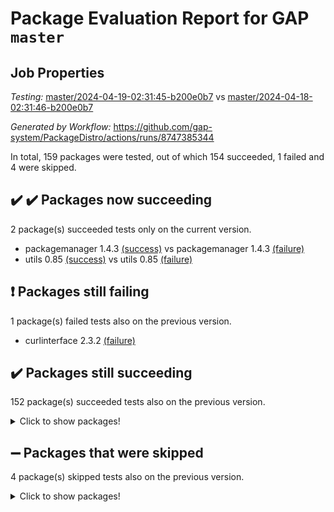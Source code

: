 # Package Evaluation Report for GAP `master`

## Job Properties

*Testing:* [master/2024-04-19-02:31:45-b200e0b7](https://github.com/gap-system/PackageDistro/blob/data/reports/master/2024-04-19-02:31:45-b200e0b7) vs [master/2024-04-18-02:31:46-b200e0b7](https://github.com/gap-system/PackageDistro/blob/data/reports/master/2024-04-18-02:31:46-b200e0b7)

*Generated by Workflow:* https://github.com/gap-system/PackageDistro/actions/runs/8747385344

In total, 159 packages were tested, out of which 154 succeeded, 1 failed and 4 were skipped.

## :heavy_check_mark: :heavy_check_mark: Packages now succeeding

2 package(s) succeeded tests only on the current version.
- packagemanager 1.4.3 [(success)](https://github.com/gap-system/PackageDistro/actions/runs/8747385344/job/24005963106) vs packagemanager 1.4.3 [(failure)](https://github.com/gap-system/PackageDistro/actions/runs/8731362082/job/23956839788)
- utils 0.85 [(success)](https://github.com/gap-system/PackageDistro/actions/runs/8747385344/job/24005969266) vs utils 0.85 [(failure)](https://github.com/gap-system/PackageDistro/actions/runs/8731362082/job/23956846846)

## :exclamation: Packages still failing

1 package(s) failed tests also on the previous version.
- curlinterface 2.3.2 [(failure)](https://github.com/gap-system/PackageDistro/actions/runs/8747385344/job/24005953325)

## :heavy_check_mark: Packages still succeeding

152 package(s) succeeded tests also on the previous version.
<details><summary>Click to show packages!</summary>

- 4ti2interface 2023.02-04 [(success)](https://github.com/gap-system/PackageDistro/actions/runs/8747385344/job/24005946227)
- ace 5.6.2 [(success)](https://github.com/gap-system/PackageDistro/actions/runs/8747385344/job/24005946335)
- aclib 1.3.2 [(success)](https://github.com/gap-system/PackageDistro/actions/runs/8747385344/job/24005946434)
- agt 0.3.1 [(success)](https://github.com/gap-system/PackageDistro/actions/runs/8747385344/job/24005946581)
- alnuth 3.2.1 [(success)](https://github.com/gap-system/PackageDistro/actions/runs/8747385344/job/24005946715)
- anupq 3.3.0 [(success)](https://github.com/gap-system/PackageDistro/actions/runs/8747385344/job/24005946844)
- atlasrep 2.1.8 [(success)](https://github.com/gap-system/PackageDistro/actions/runs/8747385344/job/24005946965)
- autodoc 2023.06.19 [(success)](https://github.com/gap-system/PackageDistro/actions/runs/8747385344/job/24005947079)
- automata 1.15 [(success)](https://github.com/gap-system/PackageDistro/actions/runs/8747385344/job/24005948867)
- automgrp 1.3.2 [(success)](https://github.com/gap-system/PackageDistro/actions/runs/8747385344/job/24005949186)
- autpgrp 1.11 [(success)](https://github.com/gap-system/PackageDistro/actions/runs/8747385344/job/24005949412)
- cap 2024.04-01 [(success)](https://github.com/gap-system/PackageDistro/actions/runs/8747385344/job/24005950678)
- caratinterface 2.3.6 [(success)](https://github.com/gap-system/PackageDistro/actions/runs/8747385344/job/24005951246)
- cddinterface 2022.11.01 [(success)](https://github.com/gap-system/PackageDistro/actions/runs/8747385344/job/24005951374)
- circle 1.6.6 [(success)](https://github.com/gap-system/PackageDistro/actions/runs/8747385344/job/24005951556)
- classicpres 1.22 [(success)](https://github.com/gap-system/PackageDistro/actions/runs/8747385344/job/24005951698)
- cohomolo 1.6.11 [(success)](https://github.com/gap-system/PackageDistro/actions/runs/8747385344/job/24005951839)
- congruence 1.2.6 [(success)](https://github.com/gap-system/PackageDistro/actions/runs/8747385344/job/24005952007)
- corelg 1.56 [(success)](https://github.com/gap-system/PackageDistro/actions/runs/8747385344/job/24005952163)
- crime 1.6 [(success)](https://github.com/gap-system/PackageDistro/actions/runs/8747385344/job/24005952299)
- crisp 1.4.6 [(success)](https://github.com/gap-system/PackageDistro/actions/runs/8747385344/job/24005952460)
- crypting 0.10.4 [(success)](https://github.com/gap-system/PackageDistro/actions/runs/8747385344/job/24005952622)
- cryst 4.1.27 [(success)](https://github.com/gap-system/PackageDistro/actions/runs/8747385344/job/24005952765)
- crystcat 1.1.10 [(success)](https://github.com/gap-system/PackageDistro/actions/runs/8747385344/job/24005952911)
- ctbllib 1.3.9 [(success)](https://github.com/gap-system/PackageDistro/actions/runs/8747385344/job/24005953046)
- cubefree 1.19 [(success)](https://github.com/gap-system/PackageDistro/actions/runs/8747385344/job/24005953172)
- cvec 2.8.1 [(success)](https://github.com/gap-system/PackageDistro/actions/runs/8747385344/job/24005953472)
- datastructures 0.3.0 [(success)](https://github.com/gap-system/PackageDistro/actions/runs/8747385344/job/24005953589)
- deepthought 1.0.6 [(success)](https://github.com/gap-system/PackageDistro/actions/runs/8747385344/job/24005953733)
- design 1.8 [(success)](https://github.com/gap-system/PackageDistro/actions/runs/8747385344/job/24005953874)
- difsets 2.3.1 [(success)](https://github.com/gap-system/PackageDistro/actions/runs/8747385344/job/24005954019)
- digraphs 1.7.1 [(success)](https://github.com/gap-system/PackageDistro/actions/runs/8747385344/job/24005954157)
- edim 1.3.8 [(success)](https://github.com/gap-system/PackageDistro/actions/runs/8747385344/job/24005954330)
- example 4.3.4 [(success)](https://github.com/gap-system/PackageDistro/actions/runs/8747385344/job/24005954463)
- examplesforhomalg 2023.10-01 [(success)](https://github.com/gap-system/PackageDistro/actions/runs/8747385344/job/24005954613)
- factint 1.6.3 [(success)](https://github.com/gap-system/PackageDistro/actions/runs/8747385344/job/24005954789)
- ferret 1.0.10 [(success)](https://github.com/gap-system/PackageDistro/actions/runs/8747385344/job/24005954933)
- fga 1.5.0 [(success)](https://github.com/gap-system/PackageDistro/actions/runs/8747385344/job/24005955064)
- fining 1.5.6 [(success)](https://github.com/gap-system/PackageDistro/actions/runs/8747385344/job/24005955222)
- float 1.0.4 [(success)](https://github.com/gap-system/PackageDistro/actions/runs/8747385344/job/24005955394)
- format 1.4.4 [(success)](https://github.com/gap-system/PackageDistro/actions/runs/8747385344/job/24005955544)
- forms 1.2.11 [(success)](https://github.com/gap-system/PackageDistro/actions/runs/8747385344/job/24005955703)
- fplsa 1.2.6 [(success)](https://github.com/gap-system/PackageDistro/actions/runs/8747385344/job/24005955824)
- fr 2.4.13 [(success)](https://github.com/gap-system/PackageDistro/actions/runs/8747385344/job/24005955964)
- francy 2.0.3 [(success)](https://github.com/gap-system/PackageDistro/actions/runs/8747385344/job/24005956108)
- fwtree 1.3 [(success)](https://github.com/gap-system/PackageDistro/actions/runs/8747385344/job/24005956250)
- gapdoc 1.6.7 [(success)](https://github.com/gap-system/PackageDistro/actions/runs/8747385344/job/24005956382)
- gauss 2023.02-04 [(success)](https://github.com/gap-system/PackageDistro/actions/runs/8747385344/job/24005956502)
- gaussforhomalg 2023.11-01 [(success)](https://github.com/gap-system/PackageDistro/actions/runs/8747385344/job/24005956613)
- gbnp 1.0.5 [(success)](https://github.com/gap-system/PackageDistro/actions/runs/8747385344/job/24005956735)
- generalizedmorphismsforcap 2024.04-01 [(success)](https://github.com/gap-system/PackageDistro/actions/runs/8747385344/job/24005956856)
- genss 1.6.8 [(success)](https://github.com/gap-system/PackageDistro/actions/runs/8747385344/job/24005956962)
- gradedmodules 2024.01-01 [(success)](https://github.com/gap-system/PackageDistro/actions/runs/8747385344/job/24005957092)
- gradedringforhomalg 2023.08-01 [(success)](https://github.com/gap-system/PackageDistro/actions/runs/8747385344/job/24005957213)
- grape 4.9.0 [(success)](https://github.com/gap-system/PackageDistro/actions/runs/8747385344/job/24005957342)
- groupoids 1.74 [(success)](https://github.com/gap-system/PackageDistro/actions/runs/8747385344/job/24005957463)
- grpconst 2.6.5 [(success)](https://github.com/gap-system/PackageDistro/actions/runs/8747385344/job/24005957578)
- guarana 0.96.3 [(success)](https://github.com/gap-system/PackageDistro/actions/runs/8747385344/job/24005957714)
- guava 3.19 [(success)](https://github.com/gap-system/PackageDistro/actions/runs/8747385344/job/24005957855)
- hap 1.62 [(success)](https://github.com/gap-system/PackageDistro/actions/runs/8747385344/job/24005957974)
- hapcryst 0.1.15 [(success)](https://github.com/gap-system/PackageDistro/actions/runs/8747385344/job/24005958089)
- hecke 1.5.3 [(success)](https://github.com/gap-system/PackageDistro/actions/runs/8747385344/job/24005958213)
- help 4.0 [(success)](https://github.com/gap-system/PackageDistro/actions/runs/8747385344/job/24005958335)
- homalg 2024.01-01 [(success)](https://github.com/gap-system/PackageDistro/actions/runs/8747385344/job/24005958452)
- homalgtocas 2023.11-01 [(success)](https://github.com/gap-system/PackageDistro/actions/runs/8747385344/job/24005958596)
- idrel 2.46 [(success)](https://github.com/gap-system/PackageDistro/actions/runs/8747385344/job/24005958740)
- images 1.3.2 [(success)](https://github.com/gap-system/PackageDistro/actions/runs/8747385344/job/24005958863)
- intpic 0.3.0 [(success)](https://github.com/gap-system/PackageDistro/actions/runs/8747385344/job/24005958992)
- io 4.8.2 [(success)](https://github.com/gap-system/PackageDistro/actions/runs/8747385344/job/24005959118)
- io_forhomalg 2023.02-04 [(success)](https://github.com/gap-system/PackageDistro/actions/runs/8747385344/job/24005959257)
- irredsol 1.4.4 [(success)](https://github.com/gap-system/PackageDistro/actions/runs/8747385344/job/24005959397)
- json 2.2.0 [(success)](https://github.com/gap-system/PackageDistro/actions/runs/8747385344/job/24005959533)
- jupyterkernel 1.5.0 [(success)](https://github.com/gap-system/PackageDistro/actions/runs/8747385344/job/24005959665)
- jupyterviz 1.5.6 [(success)](https://github.com/gap-system/PackageDistro/actions/runs/8747385344/job/24005959821)
- kan 1.37 [(success)](https://github.com/gap-system/PackageDistro/actions/runs/8747385344/job/24005959950)
- kbmag 1.5.11 [(success)](https://github.com/gap-system/PackageDistro/actions/runs/8747385344/job/24005960120)
- laguna 3.9.6 [(success)](https://github.com/gap-system/PackageDistro/actions/runs/8747385344/job/24005960264)
- liealgdb 2.2.1 [(success)](https://github.com/gap-system/PackageDistro/actions/runs/8747385344/job/24005960389)
- liepring 2.8 [(success)](https://github.com/gap-system/PackageDistro/actions/runs/8747385344/job/24005960539)
- liering 2.4.2 [(success)](https://github.com/gap-system/PackageDistro/actions/runs/8747385344/job/24005960678)
- linearalgebraforcap 2024.04-02 [(success)](https://github.com/gap-system/PackageDistro/actions/runs/8747385344/job/24005960793)
- lins 0.9 [(success)](https://github.com/gap-system/PackageDistro/actions/runs/8747385344/job/24005960907)
- localizeringforhomalg 2023.10-01 [(success)](https://github.com/gap-system/PackageDistro/actions/runs/8747385344/job/24005961009)
- loops 3.4.3 [(success)](https://github.com/gap-system/PackageDistro/actions/runs/8747385344/job/24005961112)
- lpres 1.0.3 [(success)](https://github.com/gap-system/PackageDistro/actions/runs/8747385344/job/24005961206)
- majoranaalgebras 1.5.1 [(success)](https://github.com/gap-system/PackageDistro/actions/runs/8747385344/job/24005961341)
- mapclass 1.4.6 [(success)](https://github.com/gap-system/PackageDistro/actions/runs/8747385344/job/24005961442)
- matgrp 0.70 [(success)](https://github.com/gap-system/PackageDistro/actions/runs/8747385344/job/24005961541)
- matricesforhomalg 2024.02-01 [(success)](https://github.com/gap-system/PackageDistro/actions/runs/8747385344/job/24005961649)
- modisom 2.5.4 [(success)](https://github.com/gap-system/PackageDistro/actions/runs/8747385344/job/24005961784)
- modulepresentationsforcap 2024.04-01 [(success)](https://github.com/gap-system/PackageDistro/actions/runs/8747385344/job/24005961876)
- modules 2024.01-01 [(success)](https://github.com/gap-system/PackageDistro/actions/runs/8747385344/job/24005961984)
- monoidalcategories 2024.04-01 [(success)](https://github.com/gap-system/PackageDistro/actions/runs/8747385344/job/24005962100)
- nconvex 2022.09-01 [(success)](https://github.com/gap-system/PackageDistro/actions/runs/8747385344/job/24005962186)
- nilmat 1.4.2 [(success)](https://github.com/gap-system/PackageDistro/actions/runs/8747385344/job/24005962295)
- nock 1.5 [(success)](https://github.com/gap-system/PackageDistro/actions/runs/8747385344/job/24005962401)
- normalizinterface 1.3.6 [(success)](https://github.com/gap-system/PackageDistro/actions/runs/8747385344/job/24005962507)
- nq 2.5.11 [(success)](https://github.com/gap-system/PackageDistro/actions/runs/8747385344/job/24005962622)
- numericalsgps 1.3.1 [(success)](https://github.com/gap-system/PackageDistro/actions/runs/8747385344/job/24005962748)
- openmath 11.5.3 [(success)](https://github.com/gap-system/PackageDistro/actions/runs/8747385344/job/24005962880)
- orb 4.9.0 [(success)](https://github.com/gap-system/PackageDistro/actions/runs/8747385344/job/24005962989)
- patternclass 2.4.3 [(success)](https://github.com/gap-system/PackageDistro/actions/runs/8747385344/job/24005963291)
- permut 2.0.5 [(success)](https://github.com/gap-system/PackageDistro/actions/runs/8747385344/job/24005963402)
- polenta 1.3.10 [(success)](https://github.com/gap-system/PackageDistro/actions/runs/8747385344/job/24005963514)
- polymaking 0.8.7 [(success)](https://github.com/gap-system/PackageDistro/actions/runs/8747385344/job/24005963627)
- primgrp 3.4.4 [(success)](https://github.com/gap-system/PackageDistro/actions/runs/8747385344/job/24005963743)
- profiling 2.5.4 [(success)](https://github.com/gap-system/PackageDistro/actions/runs/8747385344/job/24005963877)
- qdistrnd 0.9.4 [(success)](https://github.com/gap-system/PackageDistro/actions/runs/8747385344/job/24005964028)
- qpa 1.35 [(success)](https://github.com/gap-system/PackageDistro/actions/runs/8747385344/job/24005964129)
- quagroup 1.8.4 [(success)](https://github.com/gap-system/PackageDistro/actions/runs/8747385344/job/24005964271)
- radiroot 2.9 [(success)](https://github.com/gap-system/PackageDistro/actions/runs/8747385344/job/24005964405)
- rcwa 4.7.1 [(success)](https://github.com/gap-system/PackageDistro/actions/runs/8747385344/job/24005964530)
- rds 1.8 [(success)](https://github.com/gap-system/PackageDistro/actions/runs/8747385344/job/24005964672)
- recog 1.4.2 [(success)](https://github.com/gap-system/PackageDistro/actions/runs/8747385344/job/24005964781)
- repndecomp 1.3.0 [(success)](https://github.com/gap-system/PackageDistro/actions/runs/8747385344/job/24005964906)
- repsn 3.1.2 [(success)](https://github.com/gap-system/PackageDistro/actions/runs/8747385344/job/24005965022)
- resclasses 4.7.3 [(success)](https://github.com/gap-system/PackageDistro/actions/runs/8747385344/job/24005965166)
- ringsforhomalg 2023.11-02 [(success)](https://github.com/gap-system/PackageDistro/actions/runs/8747385344/job/24005965283)
- sco 2023.08-01 [(success)](https://github.com/gap-system/PackageDistro/actions/runs/8747385344/job/24005965430)
- scscp 2.4.2 [(success)](https://github.com/gap-system/PackageDistro/actions/runs/8747385344/job/24005965592)
- semigroups 5.3.7 [(success)](https://github.com/gap-system/PackageDistro/actions/runs/8747385344/job/24005965713)
- sglppow 2.4 [(success)](https://github.com/gap-system/PackageDistro/actions/runs/8747385344/job/24005965844)
- sgpviz 0.999.5 [(success)](https://github.com/gap-system/PackageDistro/actions/runs/8747385344/job/24005965991)
- simpcomp 2.1.14 [(success)](https://github.com/gap-system/PackageDistro/actions/runs/8747385344/job/24005966131)
- singular 2023.02.09 [(success)](https://github.com/gap-system/PackageDistro/actions/runs/8747385344/job/24005966280)
- sl2reps 1.1 [(success)](https://github.com/gap-system/PackageDistro/actions/runs/8747385344/job/24005966406)
- sla 1.5.3 [(success)](https://github.com/gap-system/PackageDistro/actions/runs/8747385344/job/24005966531)
- smallgrp 1.5.3 [(success)](https://github.com/gap-system/PackageDistro/actions/runs/8747385344/job/24005966658)
- smallsemi 0.6.13 [(success)](https://github.com/gap-system/PackageDistro/actions/runs/8747385344/job/24005966808)
- sonata 2.9.6 [(success)](https://github.com/gap-system/PackageDistro/actions/runs/8747385344/job/24005966958)
- sophus 1.27 [(success)](https://github.com/gap-system/PackageDistro/actions/runs/8747385344/job/24005967101)
- sotgrps 1.2 [(success)](https://github.com/gap-system/PackageDistro/actions/runs/8747385344/job/24005967234)
- spinsym 1.5.2 [(success)](https://github.com/gap-system/PackageDistro/actions/runs/8747385344/job/24005967411)
- standardff 1.0 [(success)](https://github.com/gap-system/PackageDistro/actions/runs/8747385344/job/24005967560)
- symbcompcc 1.3.2 [(success)](https://github.com/gap-system/PackageDistro/actions/runs/8747385344/job/24005967729)
- thelma 1.3 [(success)](https://github.com/gap-system/PackageDistro/actions/runs/8747385344/job/24005967865)
- tomlib 1.2.11 [(success)](https://github.com/gap-system/PackageDistro/actions/runs/8747385344/job/24005967989)
- toolsforhomalg 2023.11-01 [(success)](https://github.com/gap-system/PackageDistro/actions/runs/8747385344/job/24005968166)
- toric 1.9.5 [(success)](https://github.com/gap-system/PackageDistro/actions/runs/8747385344/job/24005968338)
- toricvarieties 2022.07.13 [(success)](https://github.com/gap-system/PackageDistro/actions/runs/8747385344/job/24005968485)
- transgrp 3.6.5 [(success)](https://github.com/gap-system/PackageDistro/actions/runs/8747385344/job/24005968637)
- typeset 1.2.2 [(success)](https://github.com/gap-system/PackageDistro/actions/runs/8747385344/job/24005968765)
- ugaly 4.1.3 [(success)](https://github.com/gap-system/PackageDistro/actions/runs/8747385344/job/24005968900)
- unipot 1.5 [(success)](https://github.com/gap-system/PackageDistro/actions/runs/8747385344/job/24005969023)
- unitlib 4.2.0 [(success)](https://github.com/gap-system/PackageDistro/actions/runs/8747385344/job/24005969149)
- uuid 0.7 [(success)](https://github.com/gap-system/PackageDistro/actions/runs/8747385344/job/24005969410)
- walrus 0.9991 [(success)](https://github.com/gap-system/PackageDistro/actions/runs/8747385344/job/24005969536)
- wedderga 4.10.5 [(success)](https://github.com/gap-system/PackageDistro/actions/runs/8747385344/job/24005969673)
- xmod 2.92 [(success)](https://github.com/gap-system/PackageDistro/actions/runs/8747385344/job/24005969785)
- xmodalg 1.23 [(success)](https://github.com/gap-system/PackageDistro/actions/runs/8747385344/job/24005969928)
- yangbaxter 0.10.3 [(success)](https://github.com/gap-system/PackageDistro/actions/runs/8747385344/job/24005970074)
- zeromqinterface 0.14 [(success)](https://github.com/gap-system/PackageDistro/actions/runs/8747385344/job/24005970207)
</details>

## :heavy_minus_sign: Packages that were skipped

4 package(s) skipped tests also on the previous version.
<details><summary>Click to show packages!</summary>

- browse 1.8.21 [(skipped)](https://github.com/gap-system/PackageDistro/actions/runs/8747385344/job/24005747820)
- itc 1.5.1 [(skipped)](https://github.com/gap-system/PackageDistro/actions/runs/8747385344/job/24005747820)
- polycyclic 2.16 [(skipped)](https://github.com/gap-system/PackageDistro/actions/runs/8747385344/job/24005747820)
- xgap 4.32 [(skipped)](https://github.com/gap-system/PackageDistro/actions/runs/8747385344/job/24005747820)
</details>

